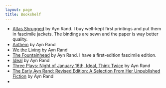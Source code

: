 ```yaml
---
layout: page
title: Bookshelf
---
```


- [Atlas Shrugged](/) by Ayn Rand. I buy well-kept first printings and put them in fascimile jackets. The bindings are sewn and the paper is way better quality.
- [Anthem](/) by Ayn Rand
- [We the Living](/) by Ayn Rand
- [The Fountainhead](/) by Ayn Rand. I have a first-edition fascimile edition.
- [Ideal](/) by Ayn Rand
- [Three Plays: Night of January 16th, Ideal, Think Twice](/) by Ayn Rand
- [The Early Ayn Rand: Revised Edition: A Selection From Her Unpublished Fiction](/) by Ayn Rand
- 

